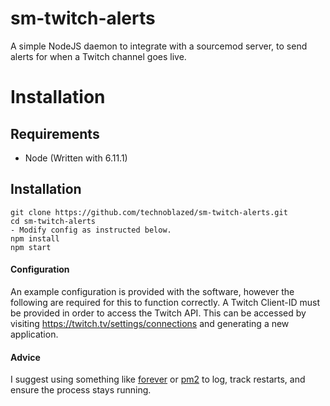 # sm-twitch-alerts

A simple NodeJS daemon to integrate with a sourcemod server, to send alerts for when a Twitch channel goes live.

# Installation

Requirements
----------
 - Node (Written with 6.11.1)  

Installation
----------
```
git clone https://github.com/technoblazed/sm-twitch-alerts.git
cd sm-twitch-alerts
- Modify config as instructed below.
npm install
npm start
```

#### Configuration

An example configuration is provided with the software, however the following are required for this to function correctly. A Twitch Client-ID must be provided in order to access the Twitch API. This can be accessed by visiting
https://twitch.tv/settings/connections and generating a new application.

#### Advice

I suggest using something like [forever](https://github.com/foreverjs/forever) or [pm2](https://github.com/Unitech/pm2) to log, track restarts, and ensure the process stays running.
